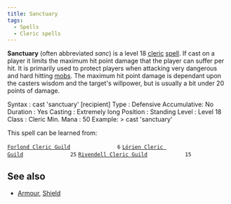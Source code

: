```yaml
---
title: Sanctuary
tags:
  - Spells
  - Cleric spells
---
```

**Sanctuary** (often abbreviated *sanc*) is a level 18
[cleric](cleric "wikilink") [spell](spell "wikilink"). If cast on a
player it limits the maximum hit point damage that the player can suffer
per hit. It is primarily used to protect players when attacking very
dangerous and hard hitting [mobs](mob "wikilink"). The maximum hit point
damage is dependant upon the casters wisdom and the target's willpower,
but is usually a bit under 20 points of damage.

Syntax : cast 'sanctuary' \[recipient\] Type : Defensive Accumulative:
No Duration : Yes Casting : Extremely long Position : Standing Level :
Level 18 Class : Cleric Min. Mana : 50 Example: \> cast 'sanctuary'

This spell can be learned from:

[`Forlond Cleric Guild`](Forlond_Cleric_Guild "wikilink")`               6`
[`Lórien Cleric Guild`](Lórien_Cleric_Guild "wikilink")`               25`
[`Rivendell Cleric Guild`](Rivendell_Cleric_Guild "wikilink")`            15`

## See also

- [Armour](Armour_Spell "wikilink"), [Shield](Shield_Spell "wikilink")
 